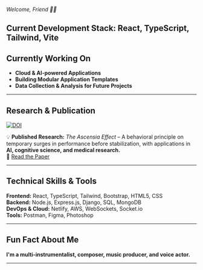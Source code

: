 *Welcome, Friend 👋🏼*  
## **Current Development Stack: React, TypeScript, Tailwind, Vite**


## **Currently Working On**  
- **Cloud & AI-powered Applications**  
- **Building Modular Application Templates**  
- **Data Collection & Analysis for Future Projects**  

---

## **Research & Publication**  
[![DOI](https://zenodo.org/badge/DOI/10.5281/zenodo.14920556.svg)](https://doi.org/10.5281/zenodo.14920556)  

💡 **Published Research:** *The Ascensia Effect* – A behavioral principle on temporary surges in performance before stabilization, with applications in **AI, cognitive science, and medical research.**  
📄 [Read the Paper](https://doi.org/10.5281/zenodo.14920556)  

---

## **Technical Skills & Tools**  
**Frontend:** React, TypeScript, Tailwind, Bootstrap, HTML5, CSS  
**Backend:** Node.js, Express.js, Django, SQL, MongoDB  
**DevOps & Cloud:** Netlify, AWS, WebSockets, Socket.io  
**Tools:** Postman, Figma, Photoshop  

---

## **Fun Fact About Me**  
**I'm a multi-instrumentalist, composer, music producer, and voice actor.**  

---

